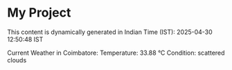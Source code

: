 # My Project

This content is dynamically generated in Indian Time (IST): 2025-04-30 12:50:48 IST


Current Weather in Coimbatore:
Temperature: 33.88 °C
Condition: scattered clouds
